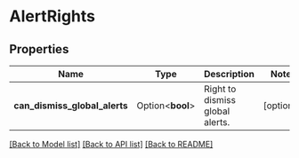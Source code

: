 # AlertRights

## Properties

Name | Type | Description | Notes
------------ | ------------- | ------------- | -------------
**can_dismiss_global_alerts** | Option<**bool**> | Right to dismiss global alerts. | [optional]

[[Back to Model list]](../README.md#documentation-for-models) [[Back to API list]](../README.md#documentation-for-api-endpoints) [[Back to README]](../README.md)


